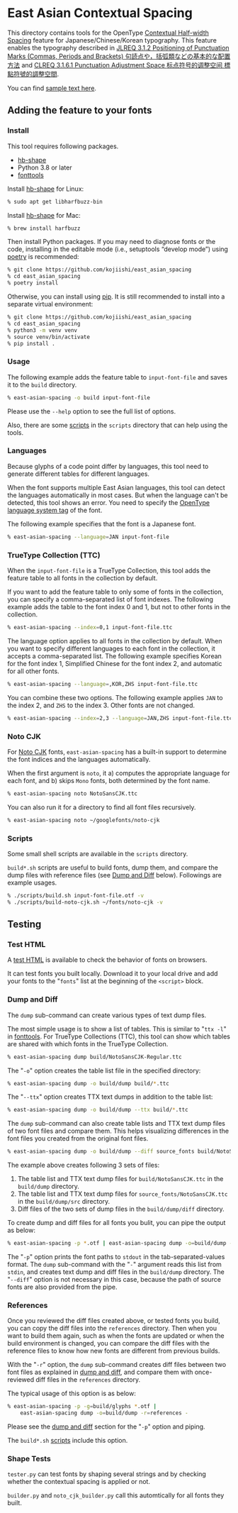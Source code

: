 # East Asian Contextual Spacing

This directory contains tools for
the OpenType [Contextual Half-width Spacing] feature
for Japanese/Chinese/Korean typography.
This feature enables the typography described in
[JLREQ 3.1.2 Positioning of Punctuation Marks (Commas, Periods and Brackets)
<span lang="ja">句読点や，括弧類などの基本的な配置方法</span>](https://w3c.github.io/jlreq/#positioning_of_punctuation_marks)
and [CLREQ 3.1.6.1 Punctuation Adjustment Space
<span lang="zh">标点符号的调整空间 標點符號的調整空間</span>](https://w3c.github.io/clreq/?lang=en#h-punctuation_adjustment_space).

You can find [sample text here](http://kojiishi.github.io/chws/samples.html).

[Contextual Half-width Spacing]: https://docs.microsoft.com/en-us/typography/opentype/spec/features_ae#tag-chws

## Adding the feature to your fonts

### Install

This tool requires following packages.

* [hb-shape]
* Python 3.8 or later
* [fonttools]

Install [hb-shape] for Linux:
```sh
% sudo apt get libharfbuzz-bin
```
Install [hb-shape] for Mac:
```sh
% brew install harfbuzz
```

Then install Python packages.
If you may need to diagnose fonts or the code,
installing in the editable mode (i.e., setuptools “develop mode”)
using [poetry] is recommended:
```sh
% git clone https://github.com/kojiishi/east_asian_spacing
% cd east_asian_spacing
% poetry install
```
Otherwise, you can install using [pip].
It is still recommended to install into a separate virtual environment:
```sh
% git clone https://github.com/kojiishi/east_asian_spacing
% cd east_asian_spacing
% python3 -m venv venv
% source venv/bin/activate
% pip install .
```

[fonttools]: https://pypi.org/project/fonttools/
[hb-shape]: https://command-not-found.com/hb-shape
[pip]: https://pip.pypa.io/en/latest/
[pipenv]: https://github.com/pypa/pipenv
[poetry]: https://github.com/python-poetry/poetry

### Usage

The following example adds the feature table to `input-font-file`
and saves it to the `build` directory.
```sh
% east-asian-spacing -o build input-font-file
```
Please use the `--help` option
to see the full list of options.

Also, there are some [scripts] in the `scripts` directory
that can help using the tools.

### Languages

Because glyphs of a code point differ by languages,
this tool need to generate different tables for different languages.

When the font supports multiple East Asian languages,
this tool can detect the languages automatically in most cases.
But when the language can't be detected, this tool shows an error.
You need to specify the [OpenType language system tag] of the font.

The following example specifies that the font is a Japanese font.
```sh
% east-asian-spacing --language=JAN input-font-file
```

[OpenType language system tag]: https://docs.microsoft.com/en-us/typography/opentype/spec/languagetags

### TrueType Collection (TTC)

When the `input-font-file` is a TrueType Collection,
this tool adds the feature table to all fonts in the collection by default.

If you want to add the feature table to only some of fonts in the collection,
you can specify a comma-separated list of font indexes.
The following example adds the table to the font index 0 and 1,
but not to other fonts in the collection.
```sh
% east-asian-spacing --index=0,1 input-font-file.ttc
```

The language option applies to all fonts in the collection by default.
When you want to specify different languages to each font in the collection,
it accepts a comma-separated list.
The following example specifies
Korean for the font index 1,
Simplified Chinese for the font index 2,
and automatic for all other fonts.
```sh
% east-asian-spacing --language=,KOR,ZHS input-font-file.ttc
```

You can combine these two options.
The following example applies
`JAN` to the index 2,
and `ZHS` to the index 3.
Other fonts are not changed.
```sh
% east-asian-spacing --index=2,3 --language=JAN,ZHS input-font-file.ttc
```

### Noto CJK

For [Noto CJK] fonts,
`east-asian-spacing` has a built-in support
to determine the font indices and the languages automatically.

When the first argument is `noto`, it
a) computes the appropriate language for each font, and
b) skips `Mono` fonts,
both determined by the font name.
```sh
% east-asian-spacing noto NotoSansCJK.ttc
```
You can also run it for a directory to find all font files recursively.
```sh
% east-asian-spacing noto ~/googlefonts/noto-cjk
```

[Noto CJK]: https://www.google.com/get/noto/help/cjk/

### Scripts
[scripts]: (#scripts)

Some small shell scripts are available in the `scripts` directory.

`build*.sh` scripts are useful to build fonts, dump them, and
compare the dump files with reference files (see [Dump and Diff] below).
Followings are example usages.
```sh
% ./scripts/build.sh input-font-file.otf -v
% ./scripts/build-noto-cjk.sh ~/fonts/noto-cjk -v
```

## Testing

### Test HTML

A [test HTML] is available
to check the behavior of fonts on browsers.

It can test fonts you built locally.
Download it to your local drive and
add your fonts to the "`fonts`" list
at the beginning of the `<script>` block.

[test HTML]: https://kojiishi.github.io/chws/test.html

### Dump and Diff
[Dump and Diff]: #dump-and-diff

The `dump` sub-command can create various types of text dump files.

The most simple usage is to show a list of tables.
This is similar to "`ttx -l`" in [fonttools].
For TrueType Collections (TTC),
this tool can show which tables are shared with which fonts
in the TrueType Collection.
```sh
% east-asian-spacing dump build/NotoSansCJK-Regular.ttc
```

The "`-o`" option creates the table list file in the specified directory:
```sh
% east-asian-spacing dump -o build/dump build/*.ttc
```
The "`--ttx`" option creates TTX text dumps in addition to the table list:
```sh
% east-asian-spacing dump -o build/dump --ttx build/*.ttc
```

The `dump` sub-command can also create
table lists and TTX text dump files of two font files and compare them.
This helps visualizing differences in the font files you created
from the original font files.
```sh
% east-asian-spacing dump -o build/dump --diff source_fonts build/NotoSansCJK.ttc
```
The example above creates following 3 sets of files:
1. The table list and TTX text dump files for `build/NotoSansCJK.ttc`
   in the `build/dump` directory.
2. The table list and TTX text dump files for `source_fonts/NotoSansCJK.ttc`
   in the `build/dump/src` directory.
3. Diff files of the two sets of dump files in the `build/dump/diff` directory.

To create dump and diff files for all fonts you bulit,
you can pipe the output as below:
```sh
% east-asian-spacing -p *.otf | east-asian-spacing dump -o=build/dump -
```
The "`-p`" option prints the font paths to `stdout`
in the tab-separated-values format.
The `dump` sub-command with the "`-`" argument reads this list from `stdin`,
and creates text dump and diff files in the `build/dump` directory.
The "`--diff`" option is not necessary in this case,
because the path of source fonts are also provided from the pipe.

### References

Once you reviewed the diff files created above,
or tested fonts you build,
you can copy the diff files into the `references` directory.
Then when you want to build them again,
such as when the fonts are updated or when the build environment is changed,
you can compare the diff files with the reference files
to know how new fonts are different from previous builds.

With the "`-r`" option, the `dump` sub-command
creates diff files between two font files as explained in [dump and diff],
and compare them with once-reviewed diff files in the `references` directory.

The typical usage of this option is as below:
```sh
% east-asian-spacing -p -g=build/glyphs *.otf |
    east-asian-spacing dump -o=build/dump -r=references -
```
Please see the [dump and diff] section for the "`-p`" option and piping.

The `build*.sh` [scripts] include this option.

### Shape Tests

`tester.py` can test fonts by shaping several strings
and by checking whether the contextual spacing is applied or not.

`builder.py` and `noto_cjk_builder.py` call this automtically
for all fonts they built.
